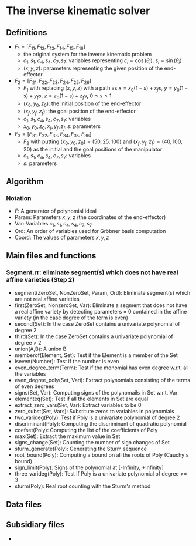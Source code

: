 # The inverse kinematic solver

## Definitions

- $F_1=[F_{11},F_{12},F_{13},F_{14},F_{15},F_{16}]$
    - the original system for the inverse kinematic problem
    - $c_1, s_1, c_4, s_4, c_7, s_7$: variables representing $c_i=\cos(\theta_i)$, $s_i=\sin(\theta_i)$
    - $(x,y,z)$: parameters representing the given position of the end-effector
- $F_2=[F_{21},F_{22},F_{23},F_{24},F_{25},F_{26}]$
    - $F_1$ with replacing $(x,y,z)$ with a path as $x=x_0(1-s)+x_fs$, $y=y_0(1-s)+y_fs$, $z=z_0(1-s)+z_fs$, $0\le s\le 1$
    - $(x_0,y_0,z_0)$: the initial position of the end-effector
    - $(x_f,y_f,z_f)$: the goal position of the end-effector
    - $c_1,s_1,c_4,s_4,c_7,s_7$: variables
    - $x_0,y_0,z_0,x_f,y_f,z_f,s$: parameters
- $F_3=[F_{31},F_{32},F_{33},F_{34},F_{35},F_{36}]$
    - $F_2$ with putting $(x_0,y_0,z_0)=(50,25,100)$ and 
    $(x_f,y_f,z_f)=(40,100,20)$ as the initial and the goal positions of the manipulator
    - $c_1,s_1,c_4,s_4,c_7,s_7$: variables
    - $s$: parameters

## Algorithm

### Notation

* $F$: A generator of polynomial ideal
* Param: Parameters $x,y,z$ (the coordinates of the end-effector)
* Var: Variables $c_1, s_1, c_4, s_4, c_7, s_7$
* Ord: An order of variables used for Gröbner basis computation
* Coord: The values of parameters $x,y,z$

## Main files and functions

### Segment.rr: eliminate segment(s) which does not have real affine varieties (Step 2)

* segment(ZeroSet, NonZeroSet, Param, Ord): Eliminate segment(s) which are not real affine varieties
* first(ZeroSet, NonzeroSet, Var): Eliminate a segment that does not have a real affine variety by detecting parameters = 0 contained in the affine variety (in the case degree of the term is even)
* second(Set): In the case ZeroSet contains a univariate polynomial of degree 2
* third(Set): In the case ZeroSet contains a univariate polynomial of degree > 2
* union(A,B): A union B
* memberof(Element, Set): Test if the Element is a member of the Set
* iseven(Number): Test if the number is even
* even_degree_term(Term): Test if the monomial has even degree w.r.t. all the variables
* even_degree_poly(Set, Vari): Extract polynomials consisting of the terms of even degrees
* signs(Set, Var): Computing signs of the polynomails in Set w.r.t. Var
* elementeq(Set): Test if all the elements in Set are equal
* extract_zero_vars(Set, Var): Extract variables to be 0
* zero_subst(Set, Vars): Substitute zeros to variables in polynomials
* two_varideg(Poly): Test if Poly is a univariate polynomial of degree 2
* discriminant(Poly): Computing the discriminant of quadratic polynomial
* coefset(Poly): Computing the list of the coefficients of Poly
* max(Set): Extract the maximum value in Set
* signs_change(Set): Counting the number of sign changes of Set
* sturm_generate(Poly): Generating the Sturm sequence
* root_bound(Poly): Computing a bound on all the roots of Poly (Cauchy's bound)
* sign_limit(Poly): Signs of the polynomial at [-Infinity, +Infinity]
* three_varideg(Poly): Test if Poly is a univariate polynomial of degree >= 3
* sturm(Poly): Real root counting with the Sturm's method

## Data files

## Subsidiary files
- 